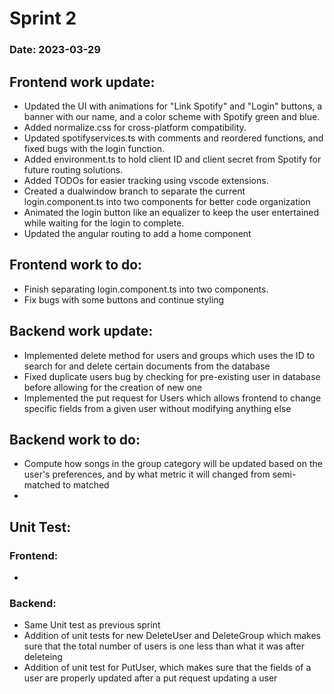 # Sprint 2

### Date: 2023-03-29

## Frontend work update:

- Updated the UI with animations for "Link Spotify" and "Login" buttons, a banner with our name, and a color scheme with Spotify green and blue.
- Added normalize.css for cross-platform compatibility.
- Updated spotifyservices.ts with comments and reordered functions, and fixed bugs with the login function.
- Added environment.ts to hold client ID and client secret from Spotify for future routing solutions.
- Added TODOs for easier tracking using vscode extensions.
- Created a dualwindow branch to separate the current login.component.ts into two components for better code organization
- Animated the login button like an equalizer to keep the user entertained while waiting for the login to complete.
- Updated the angular routing to add a home component

## Frontend work to do:
- Finish separating login.component.ts into two components.
- Fix bugs with some buttons and continue styling 

## Backend work update:
- Implemented delete method for users and groups which uses the ID to search for and delete certain documents from the database
- Fixed duplicate users bug by checking for pre-existing user in database before allowing for the creation of new one
- Implemented the put request for Users which allows frontend to change specific fields from a given user without modifying anything else
## Backend work to do:
- Compute how songs in the group category will be updated based on the user's preferences, and by what metric it will changed from semi-matched to matched
- 

## Unit Test:
### Frontend:
- 
### Backend:
- Same Unit test as previous sprint
- Addition of unit tests for new DeleteUser and DeleteGroup which makes sure that the total number of users is one less than what it was after deleteing 
- Addition of unit test for PutUser, which makes sure that the fields of a user are properly updated after a put request updating a user
